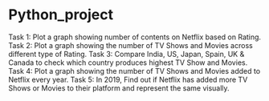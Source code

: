 # Python_project

Task 1: Plot a graph showing number of contents on Netflix based on Rating.
Task 2: Plot a graph showing the number of TV Shows and Movies across different type of Rating.
Task 3: Compare India, US, Japan, Spain, UK & Canada to check which country produces highest TV
Show and Movies.
Task 4: Plot a graph showing the number of TV Shows and Movies added to Netflix every year.
Task 5: In 2019, Find out if Netflix has added more TV Shows or Movies to their platform and
represent the same visually.
